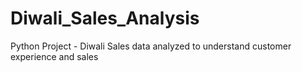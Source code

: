 # Diwali_Sales_Analysis
Python Project - Diwali Sales data analyzed to understand customer experience and sales
